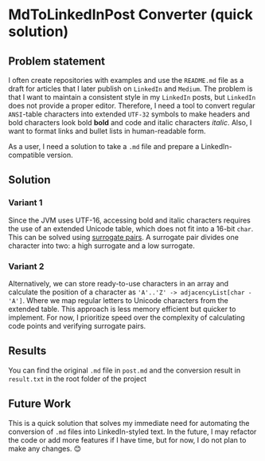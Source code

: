 # MdToLinkedInPost Converter (quick solution)

## Problem statement

I often create repositories with examples and use the `README.md` file as a draft for articles that I later publish on `LinkedIn` and `Medium`. The problem is that I want to maintain a consistent style in my `LinkedIn` posts, but `LinkedIn` does not provide a proper editor. Therefore, I need a tool to convert regular `ANSI`-table characters into extended `UTF-32` symbols to make headers and bold characters look bold **bold** and code and italic characters _italic_.
Also, I want to format links and bullet lists in human-readable form.

As a user, I need a solution to take a `.md` file and prepare a LinkedIn-compatible version.

## Solution

### Variant 1

Since the JVM uses UTF-16, accessing bold and italic characters requires the use of an extended Unicode table, which does not fit into a 16-bit `char`. This can be solved using [surrogate pairs](https://learn.microsoft.com/en-us/windows/win32/intl/surrogates-and-supplementary-characters). A surrogate pair divides one character into two: a high surrogate and a low surrogate.

### Variant 2

Alternatively, we can store ready-to-use characters in an array and calculate the position of a character as `'A'..'Z' -> adjacencyList[char - 'A']`. Where we map regular letters to Unicode characters from the extended table. This approach is less memory efficient but quicker to implement. For now, I prioritize speed over the complexity of calculating code points and verifying surrogate pairs.

## Results

You can find the original `.md` file in `post.md` and the conversion result in `result.txt` in the root folder of the project

## Future Work

This is a quick solution that solves my immediate need for automating the conversion of `.md` files into LinkedIn-styled text. In the future, I may refactor the code or add more features if I have time, but for now, I do not plan to make any changes. 😊
